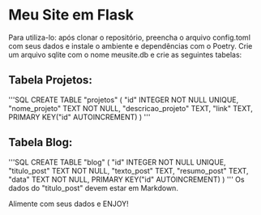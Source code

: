 # Meu Site em Flask

Para utiliza-lo: após clonar o repositório, preencha o arquivo config.toml com seus dados e instale o ambiente e dependências com o Poetry.
Crie um arquivo sqlite com o nome meusite.db e crie as seguintes tabelas:
## Tabela Projetos: 
'''SQL
CREATE TABLE "projetos" (
	"id"	INTEGER NOT NULL UNIQUE,
	"nome_projeto"	TEXT NOT NULL,
	"descricao_projeto"	TEXT,
	"link"	TEXT,
	PRIMARY KEY("id" AUTOINCREMENT)
)
'''

## Tabela Blog:
'''SQL
CREATE TABLE "blog" (
	"id"	INTEGER NOT NULL UNIQUE,
	"titulo_post"	TEXT NOT NULL,
	"texto_post"	TEXT,
	"resumo_post"	TEXT,
	"data"	TEXT NOT NULL,
	PRIMARY KEY("id" AUTOINCREMENT)
)
'''
Os dados do "titulo_post" devem estar em Markdown.

Alimente com seus dados e ENJOY!

